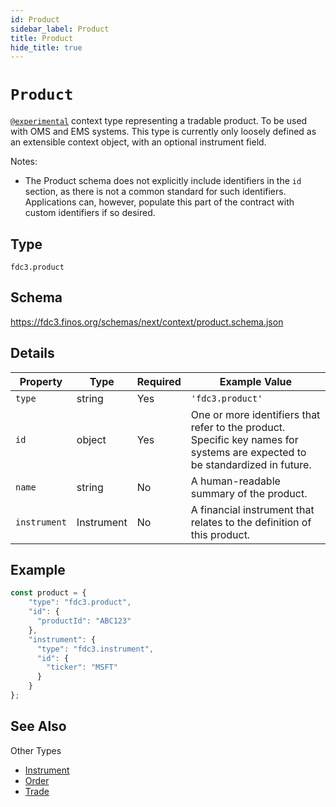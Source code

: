 ```yaml
---
id: Product
sidebar_label: Product
title: Product
hide_title: true
---
```

# `Product`

[`@experimental`](/docs/fdc3-compliance#experimental-features) context type representing a tradable product. To be used with OMS and EMS systems. This type is currently only loosely defined as an extensible context object, with an optional instrument field.

Notes:

- The Product schema does not explicitly include identifiers in the `id` section, as there is not a common standard for such identifiers. Applications can, however, populate this part of the contract with custom identifiers if so desired.

## Type

`fdc3.product`

## Schema

<https://fdc3.finos.org/schemas/next/context/product.schema.json>

## Details

| Property     | Type       | Required | Example Value             |
|--------------|------------|----------|---------------------------|
| `type`       | string     | Yes      | `'fdc3.product'`        |
| `id`         | object     | Yes      | One or more identifiers that refer to the product. Specific key names for systems are expected to be standardized in future. |
| `name`       | string     | No       | A human-readable summary of the product. |
| `instrument` | Instrument | No       | A financial instrument that relates to the definition of this product. |

## Example

```js
const product = {
    "type": "fdc3.product",
    "id": {
      "productId": "ABC123"
    },
    "instrument": {
      "type": "fdc3.instrument",
      "id": {
        "ticker": "MSFT"
      }
    }
};
```

## See Also

Other Types

- [Instrument](Instrument)
- [Order](Order)
- [Trade](Trade)
